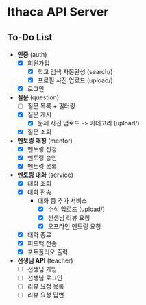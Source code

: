 # Ithaca API Server

## To-Do List

- **인증** (auth)
    - [x] 회원가입
        - [x] 학교 검색 자동완성 (search/)
        - [x] 프로필 사진 업로드 (upload/)
    - [x] 로그인
- **질문** (question)
    - [ ] 질문 목록 + 필터링
    - [x] 질문 게시
        - [x] 문제 사진 업로드 -> 카테고리 (upload/)
    - [x] 질문 조회
- **멘토링 매칭** (mentor)
    - [x] 멘토링 신청
    - [x] 멘토링 승인
    - [x] 멘토링 목록
- **멘토링 대화** (service)
    - [x] 대화 조회
    - [x] 대화 전송
        - 대화 중 추가 서비스
            - [x] 수식 업로드 (upload/)
            - [x] 선생님 리뷰 요청
            - [x] 오프라인 멘토링 요청
    - [x] 대화 종료
    - [x] 피드백 전송
    - [x] 포트폴리오 출력
- **선생님 API** (teacher)
    - [ ] 선생님 가입
    - [ ] 선생님 로그인
    - [ ] 리뷰 요청 목록
    - [ ] 리뷰 요청 답변
